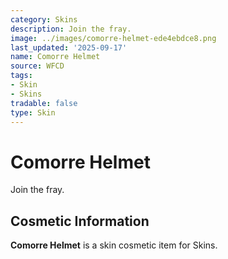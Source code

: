 ```yaml
---
category: Skins
description: Join the fray.
image: ../images/comorre-helmet-ede4ebdce8.png
last_updated: '2025-09-17'
name: Comorre Helmet
source: WFCD
tags:
- Skin
- Skins
tradable: false
type: Skin
---
```


# Comorre Helmet

Join the fray.

## Cosmetic Information

**Comorre Helmet** is a skin cosmetic item for Skins.

